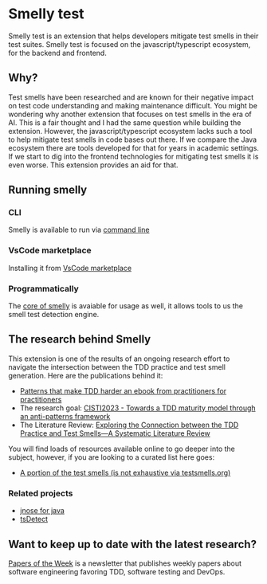 # Smelly test

Smelly test is an extension that helps developers mitigate test smells in their test suites. Smelly test is focused on the
javascript/typescript ecosystem, for the backend and frontend.

## Why?

Test smells have been researched and are known for their negative impact on test code understanding and making maintenance
difficult. You might be wondering why another extension that focuses on test smells in the era of AI. This is a fair thought and
I had the same question while building the extension. However, the javascript/typescript ecosystem lacks such a tool to
help mitigate test smells in code bases out there. If we compare the Java ecosystem there are tools developed for that
for years in academic settings. If we start to dig into the frontend technologies for mitigating test smells it is even
worse. This extension provides an aid for that.

## Running smelly

### CLI

Smelly is available to run via [command line](https://github.com/marabesi/smelly-test/tree/main/cli)

### VsCode marketplace

Installing it from [VsCode marketplace](https://marketplace.visualstudio.com/items?itemName=marabesi.smelly-test)

### Programmatically

The [core of smelly](https://github.com/marabesi/smelly-test/tree/main/detector) is avaiable for usage as well, it allows tools to us the smell test detection engine.

## The research behind Smelly

This extension is one of the results of an ongoing research effort to navigate the intersection between the TDD
practice and test smell generation. Here are the publications behind it:

- [Patterns that make TDD harder an ebook from practitioners for practitioners](https://info.codurance.com/es/antipatrones-de-tdd-ebook)
- The research goal: [CISTI2023 - Towards a TDD maturity model through an anti-patterns framework](https://github.com/marabesi/publications/blob/main/preprint-towards-a-tdd-maturity-model-through-an-anti-patterns-framework-cisti-2023.pdf)
- The Literature Review: [Exploring the Connection between the TDD Practice and Test Smells—A Systematic Literature Review](https://github.com/marabesi/publications/blob/main/exploring-the-connection-between-the-tdd-practice-and-test-smells-a-systematic-literature-review.pdf)

You will find loads of resources available online to go deeper into the subject, however, if you are looking to
a curated list here goes:

- [A portion of the test smells (is not exhaustive via testsmells.org)](https://testsmells.org/pages/testsmells.html)

### Related projects

- [jnose for java](https://github.com/arieslab/jnose)
- [tsDetect](https://github.com/TestSmells/TSDetect)

## Want to keep up to date with the latest research?

[Papers of the Week](https://www.linkedin.com/newsletters/papers-of-the-week-6956357330917564416) is a newsletter that publishes weekly papers about software engineering favoring TDD, software testing and DevOps.

